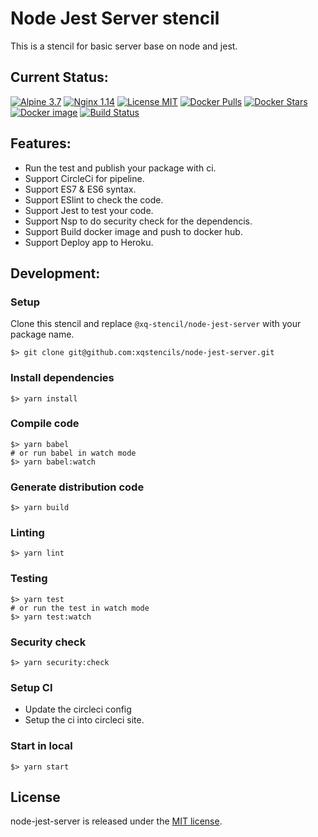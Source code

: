 # Node Jest Server stencil
This is a stencil for basic server base on node and jest.

## Current Status:

[![Alpine 3.7](https://img.shields.io/badge/alpine-3.7-brightgreen.svg)]()
[![Nginx 1.14](https://img.shields.io/badge/nginx-1.14-brightgreen.svg)]()
[![License MIT](https://img.shields.io/badge/license-MIT-blue.svg)]()
[![Docker Pulls](https://img.shields.io/docker/pulls/xqstencils/node-jest-server.svg)](https://hub.docker.com/r/xqstencils/node-jest-server/)
[![Docker Stars](https://img.shields.io/docker/stars/xqstencils/node-jest-server.svg)](https://hub.docker.com/r/xqstencils/node-jest-server/)
[![Docker image](https://images.microbadger.com/badges/image/xqstencils/node-jest-server.svg)](https://microbadger.com/images/xqstencils/node-jest-server)
[![Build Status](https://circleci.com/gh/xqstencils/node-jest-server.svg?style=svg)](https://circleci.com/gh/xqstencils/node-jest-server)

## Features:

* Run the test and publish your package with ci.
* Support CircleCi for pipeline.
* Support ES7 & ES6 syntax.
* Support ESlint to check the code.
* Support Jest to test your code.
* Support Nsp to do security check for the dependencis.
* Support Build docker image and push to docker hub.
* Support Deploy app to Heroku.

## Development:

### Setup

Clone this stencil and replace `@xq-stencil/node-jest-server` with your package name.

```
$> git clone git@github.com:xqstencils/node-jest-server.git
```

### Install dependencies

```
$> yarn install
```

### Compile code

```
$> yarn babel
# or run babel in watch mode
$> yarn babel:watch
```

### Generate distribution code

```
$> yarn build
```

### Linting

```
$> yarn lint
```

### Testing

```
$> yarn test
# or run the test in watch mode
$> yarn test:watch
```

### Security check

```
$> yarn security:check
```

### Setup CI

* Update the circleci config
* Setup the ci into circleci site.


### Start in local

```
$> yarn start
```

## License

node-jest-server is released under the [MIT license](https://github.com/xqstencils/node-jest-server/blob/master/LICENSE).
